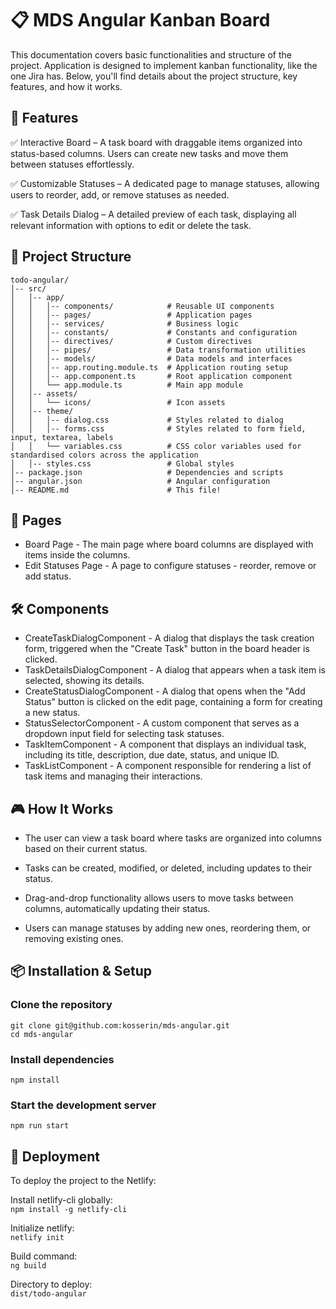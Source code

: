 # 📋 MDS Angular Kanban Board

This documentation covers basic functionalities and structure of the project. Application is designed to implement kanban functionality, like the one Jira has. Below, you'll find details about the project structure, key features, and how it works.

## 🚀 Features

✅ Interactive Board – A task board with draggable items organized into status-based columns. Users can create new tasks and move them between statuses effortlessly.

✅ Customizable Statuses – A dedicated page to manage statuses, allowing users to reorder, add, or remove statuses as needed.

✅ Task Details Dialog – A detailed preview of each task, displaying all relevant information with options to edit or delete the task.

## 📂 Project Structure

```
todo-angular/
│-- src/
│   │-- app/
│   │   │-- components/            # Reusable UI components
│   │   │-- pages/                 # Application pages
│   │   │-- services/              # Business logic
│   │   │-- constants/             # Constants and configuration
│   │   │-- directives/            # Custom directives
│   │   │-- pipes/                 # Data transformation utilities
│   │   │-- models/                # Data models and interfaces
│   │   │-- app.routing.module.ts  # Application routing setup
│   │   │-- app.component.ts       # Root application component
│   │   └── app.module.ts          # Main app module
│   │-- assets/
│   │   └── icons/                 # Icon assets
│   │-- theme/                     
│   │   │-- dialog.css             # Styles related to dialog
│   │   │-- forms.css              # Styles related to form field, input, textarea, labels
│   │   └── variables.css          # CSS color variables used for standardised colors across the application
│   │-- styles.css                 # Global styles
│-- package.json                   # Dependencies and scripts
│-- angular.json                   # Angular configuration
│-- README.md                      # This file!
```

## 📜 Pages

- Board Page - The main page where board columns are displayed with items inside the columns.
- Edit Statuses Page - A page to configure statuses - reorder, remove or add status.

## 🛠️ Components

- CreateTaskDialogComponent - A dialog that displays the task creation form, triggered when the "Create Task" button in the board header is clicked.
- TaskDetailsDialogComponent - A dialog that appears when a task item is selected, showing its details.
- CreateStatusDialogComponent - A dialog that opens when the "Add Status" button is clicked on the edit page, containing a form for creating a new status.
- StatusSelectorComponent - A custom component that serves as a dropdown input field for selecting task statuses.
- TaskItemComponent - A component that displays an individual task, including its title, description, due date, status, and unique ID.
- TaskListComponent - A component responsible for rendering a list of task items and managing their interactions.

## 🎮 How It Works

- The user can view a task board where tasks are organized into columns based on their current status.

- Tasks can be created, modified, or deleted, including updates to their status.

- Drag-and-drop functionality allows users to move tasks between columns, automatically updating their status.

- Users can manage statuses by adding new ones, reordering them, or removing existing ones.

## 📦 Installation & Setup

### Clone the repository
```git clone git@github.com:kosserin/mds-angular.git``` <br>
```cd mds-angular```

### Install dependencies
```npm install```

### Start the development server
```npm run start```

## 🚀 Deployment

To deploy the project to the Netlify:

Install netlify-cli globally: <br>
```npm install -g netlify-cli```

Initialize netlify: <br>
```netlify init```

Build command: <br>
```ng build```

Directory to deploy: <br>
```dist/todo-angular```
